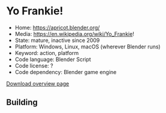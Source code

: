 # Yo Frankie!

- Home: https://apricot.blender.org/
- Media: https://en.wikipedia.org/wiki/Yo_Frankie!
- State: mature, inactive since 2009
- Platform: Windows, Linux, macOS (wherever Blender runs)
- Keyword: action, platform
- Code language: Blender Script
- Code license: ?
- Code dependency: Blender game engine

[Download overview page](https://download.blender.org/apricot/)

## Building
